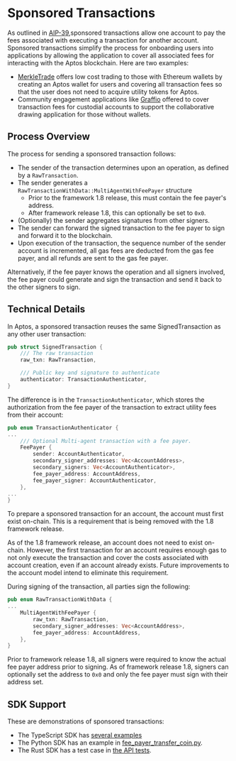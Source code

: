 # Sponsored Transactions

As outlined in [AIP-39](https://github.com/aptos-foundation/AIPs/blob/main/aips/aip-39.md),sponsored transactions allow one account to pay the fees associated with executing a transaction for another account. Sponsored transactions simplify the process for onboarding users into applications by allowing the application to cover all associated fees for interacting with the Aptos blockchain. Here are two examples:

- [MerkleTrade](https://merkle.trade/) offers low cost trading to those with Ethereum wallets by creating an Aptos wallet for users and covering all transaction fees so that the user does not need to acquire utility tokens for Aptos.
- Community engagement applications like [Graffio](https://medium.com/aptoslabs/graffio-web3s-overnight-sensation-81a6cf18b626) offered to cover transaction fees for custodial accounts to support the collaborative drawing application for those without wallets.

## Process Overview

The process for sending a sponsored transaction follows:

- The sender of the transaction determines upon an operation, as defined by a `RawTransaction`.
- The sender generates a `RawTransactionWithData::MultiAgentWithFeePayer` structure
  - Prior to the framework 1.8 release, this must contain the fee payer's address.
  - After framework release 1.8, this can optionally be set to `0x0`.
- (Optionally) the sender aggregates signatures from other signers.
- The sender can forward the signed transaction to the fee payer to sign and forward it to the blockchain.
- Upon execution of the transaction, the sequence number of the sender account is incremented, all gas fees are deducted from the gas fee payer, and all refunds are sent to the gas fee payer.

Alternatively, if the fee payer knows the operation and all signers involved, the fee payer could generate and sign the transaction and send it back to the other signers to sign.

## Technical Details

In Aptos, a sponsored transaction reuses the same SignedTransaction as any other user transaction:

```rust
pub struct SignedTransaction {
    /// The raw transaction
    raw_txn: RawTransaction,

    /// Public key and signature to authenticate
    authenticator: TransactionAuthenticator,
}
```

The difference is in the `TransactionAuthenticator`, which stores the authorization from the fee payer of the transaction to extract utility fees from their account:

```rust
pub enum TransactionAuthenticator {
...
    /// Optional Multi-agent transaction with a fee payer.
    FeePayer {
        sender: AccountAuthenticator,
        secondary_signer_addresses: Vec<AccountAddress>,
        secondary_signers: Vec<AccountAuthenticator>,
        fee_payer_address: AccountAddress,
        fee_payer_signer: AccountAuthenticator,
    },
...
}
```

To prepare a sponsored transaction for an account, the account must first exist on-chain. This is a requirement that is being removed with the 1.8 framework release.

As of the 1.8 framework release, an account does not need to exist on-chain. However, the first transaction for an account requires enough gas to not only execute the transaction and cover the costs associated with account creation, even if an account already exists. Future improvements to the account model intend to eliminate this requirement.

During signing of the transaction, all parties sign the following:

```rust
pub enum RawTransactionWithData {
...
    MultiAgentWithFeePayer {
        raw_txn: RawTransaction,
        secondary_signer_addresses: Vec<AccountAddress>,
        fee_payer_address: AccountAddress,
    },
}
```

Prior to framework release 1.8, all signers were required to know the actual fee payer address prior to signing. As of framework release 1.8, signers can optionally set the address to `0x0` and only the fee payer must sign with their address set.

## SDK Support

These are demonstrations of sponsored transactions:

- The TypeScript SDK has [several examples](https://github.com/aptos-labs/aptos-ts-sdk/tree/main/examples/typescript-esm/sponsored_transactions)
- The Python SDK has an example in [fee_payer_transfer_coin.py](https://github.com/aptos-labs/aptos-core/blob/main/ecosystem/python/sdk/examples/fee_payer_transfer_coin.py).
- The Rust SDK has a test case in [the API tests](https://github.com/aptos-labs/aptos-core/blob/0a62e54e13bc5da604ceaf39efed5c012a292078/api/src/tests/transactions_test.rs#L255).
